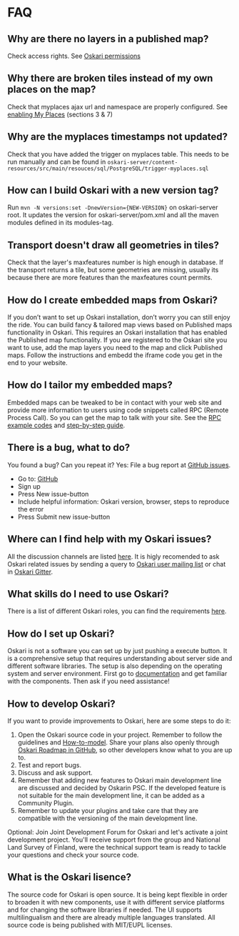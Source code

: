 # FAQ

##  Why are there no layers in a published map?

Check access rights. See [Oskari permissions](/documentation/backend/permissions)

##  Why there are broken tiles instead of my own places on the map?

Check that myplaces ajax url and namespace are properly configured.  See [enabling My Places](/documentation/backend/enabling-myplaces) (sections 3 & 7)

##  Why are the myplaces timestamps not updated?
	
Check that you have added the trigger on myplaces table. This needs to be run manually and can be found in `oskari-server/content-resources/src/main/resouces/sql/PostgreSQL/trigger-myplaces.sql`

## How can I build Oskari with a new version tag?

Run `mvn -N versions:set -DnewVersion={NEW-VERSION}` on oskari-server root. It updates the version for oskari-server/pom.xml and all the maven modules defined in its modules-tag.

## Transport doesn't draw all geometries in tiles?

Check that the layer's maxfeatures number is high enough in database. If the transport returns a tile, but some geometries are missing, usually its because there are more features than the maxfeatures count permits.

## How do I create embedded maps from Oskari?

If you don’t want to set up Oskari installation, don’t worry you can still enjoy the ride. You can build fancy & tailored map views based on Published maps functionality in Oskari. This requires an Oskari installation that has enabled the Published map functionality. If you are registered to the Oskari site you want to use, add the map layers you need to the map and click Published maps. Follow the instructions and embedd the iframe code you get in the end to your website. 

## How do I tailor my embedded maps?

Embedded maps can be tweaked to be in contact with your web site and provide more information to users using code snippets called RPC (Remote Process Call). So you can get the map to talk with your site. See the [RPC example codes](http://oskari.org/examples/rpc-api/rpc_example.html) and [step-by-step guide](http://oskari.org/guides/rpc-step-by-step).

## There is a bug, what to do?

You found a bug? Can you repeat it? Yes: File a bug report at [GitHub issues](https://github.com/oskariorg/oskari-docs/issues). 

- Go to: [GitHub](https://github.com/oskariorg/oskari-docs/)
- Sign up
- Press New issue-button
- Include helpful information: Oskari version, browser, steps to reproduce the error
- Press Submit new issue-button

## Where can I find help with my Oskari issues?

All the discussion channels are listed [here](http://oskari.org/about). It is higly recomended to ask Oskari related issues by sending a query to [Oskari user mailing list](https://lists.osgeo.org/mailman/listinfo/oskari-user) or chat in [Oskari Gitter](https://gitter.im/oskariorg/chat).

## What skills do I need to use Oskari?

There is a list of different Oskari roles, you can find the requirements [here](community/roles.md).

## How do I set up Oskari?

Oskari is not a software you can set up by just pushing a execute button. It is a comprehensive setup that requires understanding about server side and different software libraries. The setup is also depending on the operating system and server environment. First go to [documentation](http://oskari.org/documentation) and get familiar with the components. Then ask if you need assistance!

## How to develop Oskari?

If you want to provide improvements to Oskari, here are some steps to do it:

1. Open the Oskari source code in your project. Remember to follow the guidelines and [How-to-model](http://oskari.org/documentation/development/how-to-contribute). Share your plans also openly through [Oskari Roadmap in GitHub](https://github.com/oskariorg/oskari-docs/labels/roadmap), so other developers know what to you are up to.
2. Test and report bugs.
3. Discuss and ask support.
4. Remember that adding new features to Oskari main development line are discussed and decided by Oskarin PSC.  If the developed feature is not suitable for the main development line, it can be added as a Community Plugin. 
5. Remember to update your plugins and take care that they are compatible with the versioning of the main development line.

Optional: Join Joint Development Forum for Oskari and let's activate a joint development project. You'll receive support from the group and National Land Survey of Finland, were the technical support team is ready to tackle your questions and check your source code.

## What is the Oskari lisence?

The source code for Oskari is open source. It is being kept flexible in order to broaden it with new components, use it with different service platforms and for changing the software libraries if needed. The UI supports multilingualism and there are already multiple languages translated. All source code is being published with MIT/EUPL licenses.

